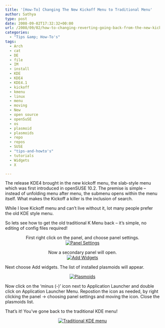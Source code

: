 ```yaml
---
title: '[How-To] Changing The New Kickoff Menu to Traditional Menu'
author: Sathya
type: post
date: 2008-09-02T17:32:32+00:00
url: /2008/09/02/how-to-changing-reverting-going-back-from-the-new-kickoff-kde-menu-to-old-traditional-k-kdemenu/
categories:
  - "Tips &amp; How-To's"
tags:
  - Arch
  - cat
  - DE
  - file
  - IM
  - install
  - KDE
  - KDE4
  - KDE4.1
  - kickoff
  - kmenu
  - linux
  - menu
  - moving
  - New
  - open source
  - openSuSE
  - os
  - plasmoid
  - plasmoids
  - repo
  - repos
  - SUSE
  - "tips-and-howto's"
  - tutorials
  - Widgets
  - X

---
```

The release KDE4 brought in the new kickoff menu, the slab-style menu which was first introduced in openSUSE 10.2. The premise is simple &#8211; instead of unfolding menu after menu, the submenu opens within the menu itself. What makes the Kickoff a killer is the inclusion of search.

While I love Kickoff menu and can&#8217;t live without it, lot many people prefer the old KDE style menu.

So lets see how to get the old traditional K Menu back &#8211; it&#8217;s simple, no editing of config files required!

<!--more-->

<p style="text-align: center;">
  First right click on the panel, and choose panel settings.<br /> <a href="http://www.flickr.com/photos/sathyabhat/2821408287/"><img class="aligncenter" src="http://farm4.static.flickr.com/3118/2821408287_c355d2a494_m.jpg" alt="Panel Settings" /></a>
</p>

<p style="text-align: center;">
  Now a secondary panel will open.<br /> <a href="http://www.flickr.com/photos/sathyabhat/2821418609/"><img class="aligncenter" src="http://farm4.static.flickr.com/3243/2821418609_0cdb5621a8_m.jpg" alt="Add Widgets" /></a>
</p>

<p style="text-align: left;">
  Next choose Add widgets. The list of installed plasmoids will appear.
</p>

<p style="text-align: center;">
  <a href="http://www.flickr.com/photos/sathyabhat/2822242478/"><img class="aligncenter" src="http://farm4.static.flickr.com/3024/2822242478_eeaa6ea7e8_m.jpg" alt="Plasmoids" /></a>
</p>

<p style="text-align: left;">
  Now click on the &#8216;minus (-)&#8217; icon next to Application Launcher and double click on Application Launcher Menu. Repostion the icon as needed, by right clicking the panel -> choosing panel settings and moving the icon. Close the plasmoids list.
</p>

<p style="text-align: left;">
  That&#8217;s it! You&#8217;ve gone back to the traditional KDE menu!
</p>

<p style="text-align: center;">
  <a href="http://www.flickr.com/photos/sathyabhat/2822255118/"><img class="aligncenter" src="http://farm4.static.flickr.com/3124/2822255118_959aebcd99_m.jpg" alt="Traditional KDE menu" /></a>
</p>